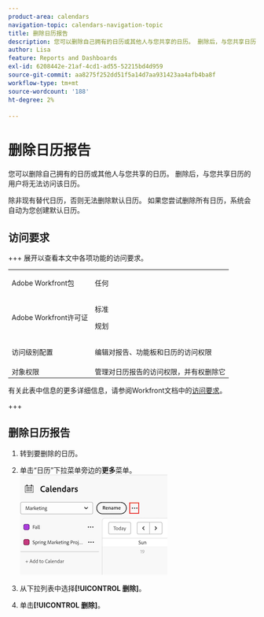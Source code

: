 ```yaml
---
product-area: calendars
navigation-topic: calendars-navigation-topic
title: 删除日历报告
description: 您可以删除自己拥有的日历或其他人与您共享的日历。 删除后，与您共享日历的用户将无法访问该日历。
author: Lisa
feature: Reports and Dashboards
exl-id: 6208442e-21af-4cd1-ad55-52215bd4d959
source-git-commit: aa8275f252dd51f5a14d7aa931423aa4afb4ba8f
workflow-type: tm+mt
source-wordcount: '188'
ht-degree: 2%

---
```


# 删除日历报告

您可以删除自己拥有的日历或其他人与您共享的日历。 删除后，与您共享日历的用户将无法访问该日历。

除非现有替代日历，否则无法删除默认日历。 如果您尝试删除所有日历，系统会自动为您创建默认日历。

## 访问要求

+++ 展开以查看本文中各项功能的访问要求。

<table style="table-layout:auto"> 
 <col> 
 </col> 
 <col> 
 </col> 
 <tbody> 
  <tr> 
   <td role="rowheader">Adobe Workfront包</td> 
   <td> <p>任何</p> </td> 
  </tr> 
  <tr> 
   <td role="rowheader">Adobe Workfront许可证</td> 
   <td><p>标准</p>
       <p>规划</p></td> 
  </tr> 
  <tr> 
   <td role="rowheader">访问级别配置</td> 
   <td> <p> 编辑对报告、功能板和日历的访问权限</p></td> 
  </tr> 
  <tr> 
   <td role="rowheader">对象权限</td> 
   <td>管理对日历报告的访问权限，并有权删除它</td> 
  </tr> 
 </tbody> 
</table>

有关此表中信息的更多详细信息，请参阅Workfront文档中的[访问要求](/help/quicksilver/administration-and-setup/add-users/access-levels-and-object-permissions/access-level-requirements-in-documentation.md)。

+++


## 删除日历报告

1. 转到要删除的日历。
1. 单击“日历”下拉菜单旁边的&#x200B;**更多**&#x200B;菜单。
   ![日历更多菜单](assets/more-menu-calendar.png)

1. 从下拉列表中选择&#x200B;**[!UICONTROL 删除]**。
1. 单击&#x200B;**[!UICONTROL 删除]**。
